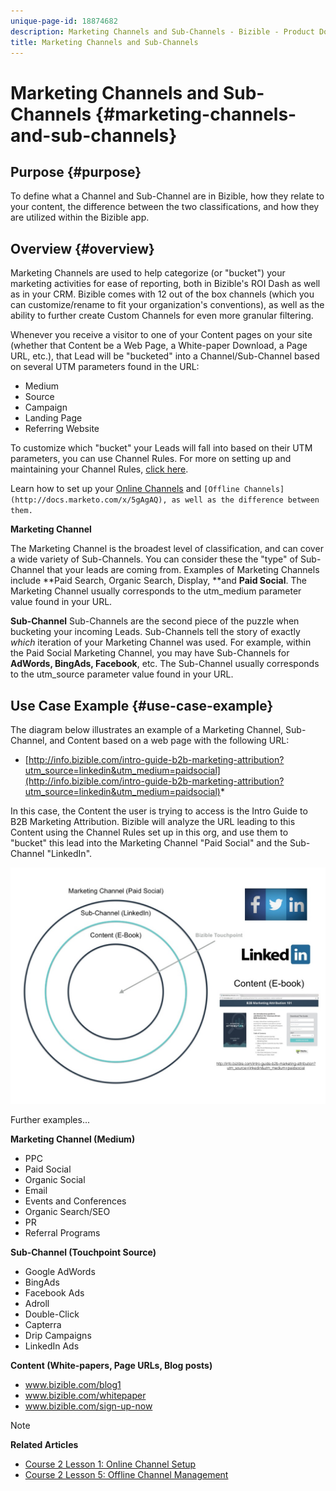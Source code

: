 ```yaml
---
unique-page-id: 18874682
description: Marketing Channels and Sub-Channels - Bizible - Product Documentation
title: Marketing Channels and Sub-Channels
---
```


# Marketing Channels and Sub-Channels {#marketing-channels-and-sub-channels}

## Purpose {#purpose}

To define what a Channel and Sub-Channel are in Bizible, how they relate to your content, the difference between the two classifications, and how they are utilized within the Bizible app.

## Overview {#overview}

Marketing Channels are used to help categorize (or "bucket") your marketing activities for ease of reporting, both in Bizible's ROI Dash as well as in your CRM. Bizible comes with 12 out of the box channels (which you can customize/rename to fit your organization's conventions), as well as the ability to further create Custom Channels for even more granular filtering.  
  
Whenever you receive a visitor to one of your Content pages on your site (whether that Content be a Web Page, a White-paper Download, a Page URL, etc.), that Lead will be "bucketed" into a Channel/Sub-Channel based on several UTM parameters found in the URL:

* Medium
* Source
* Campaign
* Landing Page
* Referring Website

To customize which "bucket" your Leads will fall into based on their UTM parameters, you can use Channel Rules.&nbsp;For more on setting up and maintaining your Channel Rules, [click here](https://support.bizible.com/hc/en-us/articles/115009615408-Online-Custom-Channel-Setup).

Learn how to set up your [Online Channels](http://docs.marketo.com/x/5AAgAQ) and ` [Offline Channels](http://docs.marketo.com/x/5gAgAQ), as well as the difference between them.  
`

**Marketing Channel**

The Marketing Channel is the broadest level of classification, and can cover a wide variety of Sub-Channels. You can consider these the "type" of Sub-Channel that your leads are coming from. Examples of Marketing Channels include **Paid Search, Organic Search, Display, **and **Paid Social**. The Marketing Channel usually corresponds to the utm_medium parameter value found in your URL.   
  
**Sub-Channel** 
Sub-Channels are the second piece of the puzzle when bucketing your incoming Leads. Sub-Channels tell the story of exactly *which* iteration of your Marketing Channel was used. For example, within the Paid Social Marketing Channel, you may have Sub-Channels for **AdWords, BingAds, Facebook**, etc. The Sub-Channel usually corresponds to the utm_source parameter value found in your URL.

## Use Case Example {#use-case-example}

The diagram below illustrates an example of a Marketing Channel, Sub-Channel, and Content based on a web page with the following URL:

* [http://info.bizible.com/intro-guide-b2b-marketing-attribution?utm_source=linkedin&utm_medium=paidsocial](http://info.bizible.com/intro-guide-b2b-marketing-attribution?utm_source=linkedin&utm_medium=paidsocial)*

In this case, the Content the user is trying to access is the Intro Guide to B2B Marketing Attribution. Bizible will analyze the URL leading to this Content using the Channel Rules set up in this org, and use them to "bucket" this lead into the Marketing Channel "Paid Social" and the Sub-Channel "LinkedIn".

![](assets/1.jpg)

Further examples...

**Marketing Channel (Medium)**

* PPC
* Paid Social
* Organic Social
* Email
* Events and Conferences
* Organic Search/SEO
* PR
* Referral Programs

**Sub-Channel (Touchpoint Source)**

* Google AdWords
* BingAds
* Facebook Ads
* Adroll
* Double-Click
* Capterra
* Drip Campaigns
* LinkedIn Ads

**Content (White-papers, Page URLs, Blog posts)**

* www.bizible.com/blog1
* www.bizible.com/whitepaper
* www.bizible.com/sign-up-now

>[!NOTE]
>
>**Related Articles**
>
>* [Course 2 Lesson 1: Online Channel Setup](https://universityonline.marketo.com/courses/bizible-fundamentals-channel-management/#/page/5c63007334d9f0367662b747)
>* [Course 2 Lesson 5: Offline Channel Management](https://universityonline.marketo.com/courses/bizible-fundamentals-channel-management/#/page/5c630eca34d9f0367662b77f)
>

